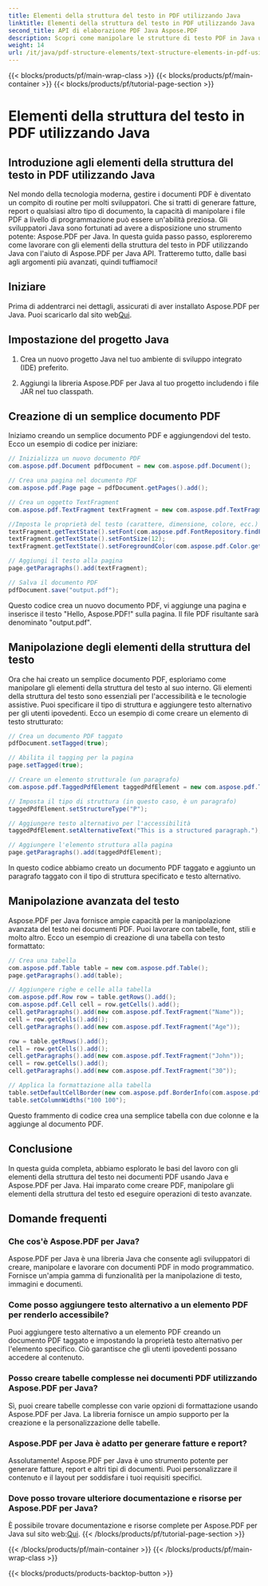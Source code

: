 ```yaml
---
title: Elementi della struttura del testo in PDF utilizzando Java
linktitle: Elementi della struttura del testo in PDF utilizzando Java
second_title: API di elaborazione PDF Java Aspose.PDF
description: Scopri come manipolare le strutture di testo PDF in Java usando Aspose.PDF per Java. Esplora le guide passo-passo con codice sorgente per una gestione efficiente del testo PDF.
weight: 14
url: /it/java/pdf-structure-elements/text-structure-elements-in-pdf-using-java/
---
```


{{< blocks/products/pf/main-wrap-class >}}
{{< blocks/products/pf/main-container >}}
{{< blocks/products/pf/tutorial-page-section >}}

# Elementi della struttura del testo in PDF utilizzando Java


## Introduzione agli elementi della struttura del testo in PDF utilizzando Java

Nel mondo della tecnologia moderna, gestire i documenti PDF è diventato un compito di routine per molti sviluppatori. Che si tratti di generare fatture, report o qualsiasi altro tipo di documento, la capacità di manipolare i file PDF a livello di programmazione può essere un'abilità preziosa. Gli sviluppatori Java sono fortunati ad avere a disposizione uno strumento potente: Aspose.PDF per Java. In questa guida passo passo, esploreremo come lavorare con gli elementi della struttura del testo in PDF utilizzando Java con l'aiuto di Aspose.PDF per Java API. Tratteremo tutto, dalle basi agli argomenti più avanzati, quindi tuffiamoci!

## Iniziare

 Prima di addentrarci nei dettagli, assicurati di aver installato Aspose.PDF per Java. Puoi scaricarlo dal sito web[Qui](https://releases.aspose.com/pdf/java/).

## Impostazione del progetto Java

1. Crea un nuovo progetto Java nel tuo ambiente di sviluppo integrato (IDE) preferito.

2. Aggiungi la libreria Aspose.PDF per Java al tuo progetto includendo i file JAR nel tuo classpath.

## Creazione di un semplice documento PDF

Iniziamo creando un semplice documento PDF e aggiungendovi del testo. Ecco un esempio di codice per iniziare:

```java
// Inizializza un nuovo documento PDF
com.aspose.pdf.Document pdfDocument = new com.aspose.pdf.Document();

// Crea una pagina nel documento PDF
com.aspose.pdf.Page page = pdfDocument.getPages().add();

// Crea un oggetto TextFragment
com.aspose.pdf.TextFragment textFragment = new com.aspose.pdf.TextFragment("Hello, Aspose.PDF!");

//Imposta le proprietà del testo (carattere, dimensione, colore, ecc.)
textFragment.getTextState().setFont(com.aspose.pdf.FontRepository.findFont("Arial"));
textFragment.getTextState().setFontSize(12);
textFragment.getTextState().setForegroundColor(com.aspose.pdf.Color.getBlack());

// Aggiungi il testo alla pagina
page.getParagraphs().add(textFragment);

// Salva il documento PDF
pdfDocument.save("output.pdf");
```

Questo codice crea un nuovo documento PDF, vi aggiunge una pagina e inserisce il testo "Hello, Aspose.PDF!" sulla pagina. Il file PDF risultante sarà denominato "output.pdf".

## Manipolazione degli elementi della struttura del testo

Ora che hai creato un semplice documento PDF, esploriamo come manipolare gli elementi della struttura del testo al suo interno. Gli elementi della struttura del testo sono essenziali per l'accessibilità e le tecnologie assistive. Puoi specificare il tipo di struttura e aggiungere testo alternativo per gli utenti ipovedenti. Ecco un esempio di come creare un elemento di testo strutturato:

```java
// Crea un documento PDF taggato
pdfDocument.setTagged(true);

// Abilita il tagging per la pagina
page.setTagged(true);

// Creare un elemento strutturale (un paragrafo)
com.aspose.pdf.TaggedPdfElement taggedPdfElement = new com.aspose.pdf.TaggedPdfElement(pdfDocument);

// Imposta il tipo di struttura (in questo caso, è un paragrafo)
taggedPdfElement.setStructureType("P");

// Aggiungere testo alternativo per l'accessibilità
taggedPdfElement.setAlternativeText("This is a structured paragraph.");

// Aggiungere l'elemento struttura alla pagina
page.getParagraphs().add(taggedPdfElement);
```

In questo codice abbiamo creato un documento PDF taggato e aggiunto un paragrafo taggato con il tipo di struttura specificato e testo alternativo.

## Manipolazione avanzata del testo

Aspose.PDF per Java fornisce ampie capacità per la manipolazione avanzata del testo nei documenti PDF. Puoi lavorare con tabelle, font, stili e molto altro. Ecco un esempio di creazione di una tabella con testo formattato:

```java
// Crea una tabella
com.aspose.pdf.Table table = new com.aspose.pdf.Table();
page.getParagraphs().add(table);

// Aggiungere righe e celle alla tabella
com.aspose.pdf.Row row = table.getRows().add();
com.aspose.pdf.Cell cell = row.getCells().add();
cell.getParagraphs().add(new com.aspose.pdf.TextFragment("Name"));
cell = row.getCells().add();
cell.getParagraphs().add(new com.aspose.pdf.TextFragment("Age"));

row = table.getRows().add();
cell = row.getCells().add();
cell.getParagraphs().add(new com.aspose.pdf.TextFragment("John"));
cell = row.getCells().add();
cell.getParagraphs().add(new com.aspose.pdf.TextFragment("30"));

// Applica la formattazione alla tabella
table.setDefaultCellBorder(new com.aspose.pdf.BorderInfo(com.aspose.pdf.BorderSide.All, 1f));
table.setColumnWidths("100 100");
```

Questo frammento di codice crea una semplice tabella con due colonne e la aggiunge al documento PDF.

## Conclusione

In questa guida completa, abbiamo esplorato le basi del lavoro con gli elementi della struttura del testo nei documenti PDF usando Java e Aspose.PDF per Java. Hai imparato come creare PDF, manipolare gli elementi della struttura del testo ed eseguire operazioni di testo avanzate.

## Domande frequenti

### Che cos'è Aspose.PDF per Java?

Aspose.PDF per Java è una libreria Java che consente agli sviluppatori di creare, manipolare e lavorare con documenti PDF in modo programmatico. Fornisce un'ampia gamma di funzionalità per la manipolazione di testo, immagini e documenti.

### Come posso aggiungere testo alternativo a un elemento PDF per renderlo accessibile?

Puoi aggiungere testo alternativo a un elemento PDF creando un documento PDF taggato e impostando la proprietà testo alternativo per l'elemento specifico. Ciò garantisce che gli utenti ipovedenti possano accedere al contenuto.

### Posso creare tabelle complesse nei documenti PDF utilizzando Aspose.PDF per Java?

Sì, puoi creare tabelle complesse con varie opzioni di formattazione usando Aspose.PDF per Java. La libreria fornisce un ampio supporto per la creazione e la personalizzazione delle tabelle.

### Aspose.PDF per Java è adatto per generare fatture e report?

Assolutamente! Aspose.PDF per Java è uno strumento potente per generare fatture, report e altri tipi di documenti. Puoi personalizzare il contenuto e il layout per soddisfare i tuoi requisiti specifici.

### Dove posso trovare ulteriore documentazione e risorse per Aspose.PDF per Java?

 È possibile trovare documentazione e risorse complete per Aspose.PDF per Java sul sito web:[Qui](https://reference.aspose.com/pdf/java/).
{{< /blocks/products/pf/tutorial-page-section >}}

{{< /blocks/products/pf/main-container >}}
{{< /blocks/products/pf/main-wrap-class >}}

{{< blocks/products/products-backtop-button >}}
